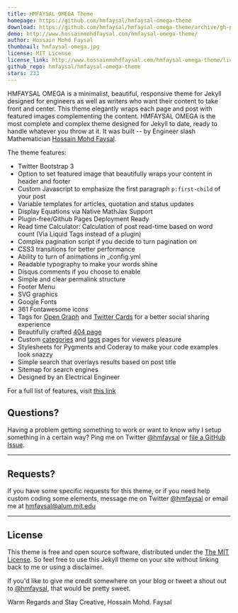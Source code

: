 ```yaml
---
title: HMFAYSAL OMEGA Theme
homepage: https://github.com/hmfaysal/hmfaysal-omega-theme
download: https://github.com/hmfaysal/hmfaysal-omega-theme/archive/gh-pages.zip
demo: http://www.hossainmohdfaysal.com/hmfaysal-omega-theme/
author: Hossain Mohd Faysal
thumbnail: hmfaysal-omega.jpg
license: MIT License
license_link: http://www.hossainmohdfaysal.com/hmfaysal-omega-theme/license/
github_repo: hmfaysal/hmfaysal-omega-theme
stars: 233
---
```


HMFAYSAL OMEGA is a minimalist, beautiful, responsive theme for Jekyll
designed for engineers as well as writers who want their content to
take front and center. This theme elegantly wraps each page and post
with featured images complementing the content. HMFAYSAL OMEGA is the
most complete and complex theme designed for Jekyll to date, ready to
handle whatever you throw at it. It was built -- by Engineer slash
Mathematician [Hossain Mohd Faysal](http://alum.mit.edu/www/hmfaysal/).

The theme features:

* Twitter Bootstrap 3
* Option to set featured image that beautifully wraps your content in
  header and footer
* Custom Javascript to emphasize the first paragraph `p:first-child` of
  your post
* Variable templates for articles, quotation and status updates
* Display Equations via Native MathJax Support
* Plugin-free/Github Pages Deployment Ready
* Read time Calculator: Calculation of post read-time based on word
  count (Via Liquid Tags instead of a plugin)
* Complex pagination script if you decide to turn pagination on
* CSS3 transitions for better performance
* Ability to turn of animations in _config.yml
* Readable typography to make your words shine
* Disqus comments if you choose to enable
* Simple and clear permalink structure
* Footer Menu
* SVG graphics
* Google Fonts
* 361 Fontawesome icons
* Tags for [Open
  Graph](https://developers.facebook.com/docs/opengraph/) and [Twitter
  Cards](https://dev.twitter.com/docs/cards) for a better social sharing
  experience
* Beautifully crafted [404
  page](http://hmfaysal.github.io/hmfaysal-omega-theme/404.html)
* Custom
  [categories](http://hmfaysal.github.io/hmfaysal-omega-theme/categories/)
  and [tags](http://hmfaysal.github.io/hmfaysal-omega-theme/tags/)
  pages for viewers pleasure
* Stylesheets for Pygments and Coderay to make your code examples look
  snazzy
* Simple search that overlays results based on post title
* Sitemap for search engines
* Designed by an Electrical Engineer

For a full list of features, visit
[this link](http://hmfaysal.github.io/hmfaysal-omega-theme/theme-setup/about-hmfaysal-omega/)


## Questions?

Having a problem getting something to work or want to know why I setup
something in a certain way? Ping me on Twitter
[@hmfaysal](http://twitter.com/hmfaysal) or [file a GitHub
Issue](https://github.com/hmfaysal/hmfaysal-omega-theme/issues/new).

---

## Requests?

If you have some specific requests for this theme, or if you need help
custom coding some elements, message me on Twitter
[@hmfaysal](http://twitter.com/hmfaysal) or email me at
[hmfaysal@alum.mit.edu](mailto:hmfaysal@alum.mit.edu)

---

## License

This theme is free and open source software, distributed under the [The
MIT License](http://hmfaysal.github.io/hmfaysal-omega-theme/license/).
So feel free to use this Jekyll theme on your site without linking back
to me or using a disclaimer.

If you'd like to give me credit somewhere on your blog or tweet a shout
out to [@hmfaysal](https://twitter.com/hmfaysal), that would be pretty
sweet.


Warm Regards and Stay Creative,
Hossain Mohd. Faysal
